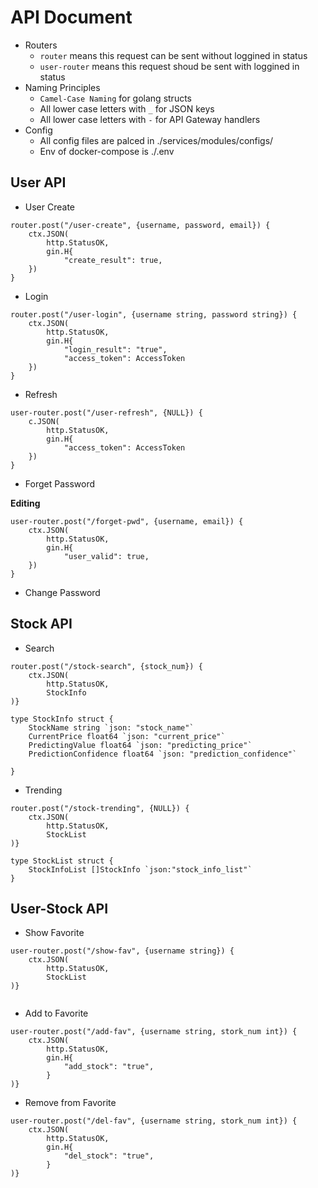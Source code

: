 # API Document

+ Routers
    + `router` means this request can be sent without loggined in status
    + `user-router` means this request shoud be sent with loggined in status
+ Naming Principles
    + `Camel-Case Naming` for golang structs
    + All lower case letters with `_` for JSON keys
    + All lower case letters with `-` for API Gateway handlers
+ Config
    + All config files are palced in ./services/modules/configs/
    + Env of docker-compose is ./.env


## User API

+ User Create
```golang
router.post("/user-create", {username, password, email}) {
    ctx.JSON(
        http.StatusOK,
        gin.H{
            "create_result": true,
    })
}
```

+ Login
```golang
router.post("/user-login", {username string, password string}) {
    ctx.JSON(
        http.StatusOK,
        gin.H{
            "login_result": "true",
            "access_token": AccessToken
    })
}
```

+ Refresh
```golang
user-router.post("/user-refresh", {NULL}) {
    c.JSON(
        http.StatusOK, 
        gin.H{
            "access_token": AccessToken
    })
}
```

+ Forget Password  

**Editing**
```golang
user-router.post("/forget-pwd", {username, email}) {
    ctx.JSON(
        http.StatusOK,
        gin.H{
            "user_valid": true,
    })
}
```

+ Change Password


## Stock API
+ Search 
```golang
router.post("/stock-search", {stock_num}) {
    ctx.JSON(
        http.StatusOK,
        StockInfo
)}

type StockInfo struct {
    StockName string `json: "stock_name"`
    CurrentPrice float64 `json: "current_price"`
    PredictingValue float64 `json: "predicting_price"`
    PredictionConfidence float64 `json: "prediction_confidence"`

}
```

+ Trending
```golang
router.post("/stock-trending", {NULL}) {
    ctx.JSON(
        http.StatusOK,
        StockList
)}

type StockList struct {
    StockInfoList []StockInfo `json:"stock_info_list"`
}

```

## User-Stock API
+ Show Favorite
```golang
user-router.post("/show-fav", {username string}) {
    ctx.JSON(
        http.StatusOK,
        StockList
)}


```
+ Add to Favorite
```golang
user-router.post("/add-fav", {username string, stork_num int}) {
    ctx.JSON(
        http.StatusOK,
        gin.H{
            "add_stock": "true",
        }
)}

```

+ Remove from Favorite
```golang
user-router.post("/del-fav", {username string, stork_num int}) {
    ctx.JSON(
        http.StatusOK,
        gin.H{
            "del_stock": "true",
        }
)}
```
